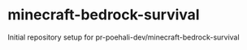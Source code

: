 # minecraft-bedrock-survival

Initial repository setup for pr-poehali-dev/minecraft-bedrock-survival